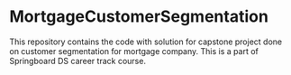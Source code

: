# MortgageCustomerSegmentation
This repository contains the code with solution for capstone project done on customer segmentation for mortgage company. This is a part of Springboard DS career track course.
